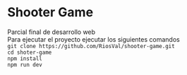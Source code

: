 # Shooter Game   
Parcial final de desarrollo web   
Para ejecutar el proyecto ejecutar los siguientes comandos   
`git clone https://github.com/RiosVal/shooter-game.git`   
`cd shoter-game`   
`npm install`   
`npm run dev`